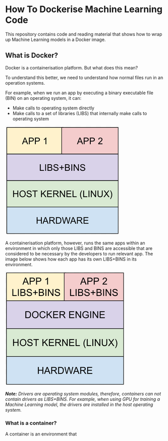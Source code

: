 # How To Dockerise Machine Learning Code

This repository contains code and reading material that shows how to wrap up Machine Learning models in a Docker image.

## What is Docker?

Docker is a containerisation platform. But what does this mean?

To understand this better, we need to understand how normal files run in an operation systems.

For example, when we run an app by executing a binary executable file (BIN) on an operating system, it can:

- Make calls to operating system directly
- Make calls to a set of libraries (LIBS) that internally make calls to operating system

![WhatIsDocker](docs/NormalExecutable.png "What Is Docker")

A containerisation platform, however, runs the same apps within an environment in which only those LIBS and BINS are accessible that are considered to be necessary by the developers to run relevant app. The image below shows how each app has its own LIBS+BINS in its environment.

![WhatIsDocker](docs/WhatIsDocker.png "What Is Docker")

***Note:** Drivers are operating system modules, therefore, containers can not contain drivers as LIBS+BINS. For example, when using GPU for training a Machine Learning model, the drivers are installed in the host operating system.*

### What is a container?

A container is an environment that
